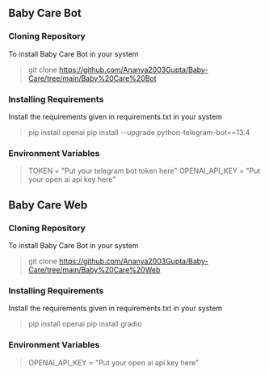 ## Baby Care Bot
### Cloning Repository
To install Baby Care Bot in your system
> git clone https://github.com/Ananya2003Gupta/Baby-Care/tree/main/Baby%20Care%20Bot

### Installing Requirements
Install the requirements given in requirements.txt in your system
> pip install openai
> pip install --upgrade python-telegram-bot==13.4

### Environment Variables
> TOKEN = "Put your telegram bot token here"
> OPENAI_API_KEY = "Put your open ai api key here"


## Baby Care Web
### Cloning Repository
To install Baby Care Bot in your system
> git clone https://github.com/Ananya2003Gupta/Baby-Care/tree/main/Baby%20Care%20Web

### Installing Requirements
Install the requirements given in requirements.txt in your system
> pip install openai
> pip install gradio

### Environment Variables
> OPENAI_API_KEY = "Put your open ai api key here"
